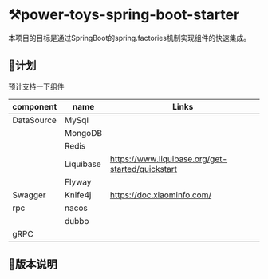 # ⚒️power-toys-spring-boot-starter
本项目的目标是通过SpringBoot的spring.factories机制实现组件的快速集成。

## 🎯计划
预计支持一下组件

| component  | name      | Links                                            |
|------------|-----------|--------------------------------------------------|
| DataSource | MySql     |                                                  |
|            | MongoDB   |                                                  |
|            | Redis     |                                                  |
|            | Liquibase | https://www.liquibase.org/get-started/quickstart |
|            | Flyway    |                                                  |
| Swagger    | Knife4j   | https://doc.xiaominfo.com/                       |
| rpc        | nacos     |                                                  |
|            | dubbo     |                                                  |
| gRPC       |           |                                                  |


## 🍱版本说明



